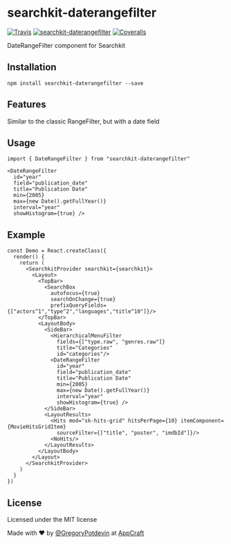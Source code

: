 # searchkit-daterangefilter

[![Travis][build-badge]][build]
[![searchkit-daterangefilter][npm-badge]][npm]
[![Coveralls][coveralls-badge]][coveralls]

DateRangeFilter component for Searchkit

[build-badge]: https://img.shields.io/travis/GregoryPotdevin/searchkit-daterangefilter/master.svg?style=flat-square
[build]: https://travis-ci.org/GregoryPotdevin/searchkit-daterangefilter

[npm-badge]: https://img.shields.io/npm/v/searchkit-daterangefilter.svg?style=flat-square
[npm]: https://www.npmjs.org/package/searchkit-daterangefilter

[coveralls-badge]: https://img.shields.io/coveralls/GregoryPotdevin/searchkit-daterangefilter/master.svg?style=flat-square
[coveralls]: https://coveralls.io/github/GregoryPotdevin/searchkit-daterangefilter

## Installation

`npm install searchkit-daterangefilter --save`

## Features

Similar to the classic RangeFilter, but with a date field

## Usage

```
import { DateRangeFilter } from "searchkit-daterangefilter"
```

```
<DateRangeFilter 
  id="year"
  field="publication_date"
  title="Publication Date"
  min={2005} 
  max={new Date().getFullYear()} 
  interval="year"
  showHistogram={true} />
```

## Example


```
const Demo = React.createClass({
  render() {
    return (
      <SearchkitProvider searchkit={searchkit}>
        <Layout>
          <TopBar>
            <SearchBox
              autofocus={true}
              searchOnChange={true}
              prefixQueryFields={["actors^1","type^2","languages","title^10"]}/>
          </TopBar>
          <LayoutBody>
            <SideBar>
              <HierarchicalMenuFilter
                fields={["type.raw", "genres.raw"]}
                title="Categories"
                id="categories"/>
              <DateRangeFilter 
                id="year"
                field="publication_date"
                title="Publication Date"
                min={2005} 
                max={new Date().getFullYear()} 
                interval="year"
                showHistogram={true} />
            </SideBar>
            <LayoutResults>
              <Hits mod="sk-hits-grid" hitsPerPage={10} itemComponent={MovieHitsGridItem}
                sourceFilter={["title", "poster", "imdbId"]}/>
              <NoHits/>
            </LayoutResults>
          </LayoutBody>
        </Layout>
      </SearchkitProvider>
    )
  }
})
```

## License

Licensed under the MIT license

Made with ♥ by [@GregoryPotdevin](https://twitter.com/GregoryPotdevin) at [AppCraft](http://www.appcraft.fr/)
